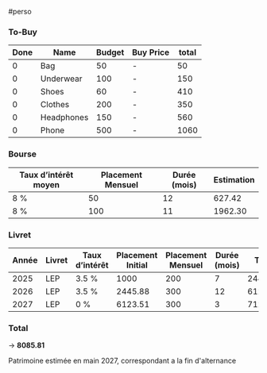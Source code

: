 #perso

### To-Buy

| Done | Name       | Budget | Buy Price | total |
| ---- | ---------- | ------ | --------- | ----- |
| 0    | Bag        | 50     | -         | 50    |
| 0    | Underwear  | 100    | -         | 150   |
| 0    | Shoes      | 60     | -         | 410   |
| 0    | Clothes    | 200    | -         | 350   |
| 0    | Headphones | 150    | -         | 560   |
| 0    | Phone      | 500    | -         | 1060  |

### Bourse

| Taux d’intérêt moyen | Placement Mensuel | Durée (mois) | Estimation |
| -------------------- | ----------------- | ------------ | ---------- |
| 8 %                  | 50                | 12           | 627.42     |
| 8 %                  | 100               | 11           | 1962.30    |

### Livret

| Année | Livret | Taux d’intérêt | Placement Initial | Placement Mensuel | Durée (mois) | Total   |
| ----- | ------ | -------------- | ----------------- | ----------------- | ------------ | ------- |
| 2025  | LEP    | 3.5 %          | 1000              | 200               | 7            | 2445.88 |
| 2026  | LEP    | 3.5 %          | 2445.88           | 300               | 12           | 6123,51 |
| 2027  | LEP    | 0 %            | 6123.51           | 300               | 3            | 7123.51 |

### Total

-> **8085.81**

Patrimoine estimée en main 2027, correspondant a la fin d'alternance